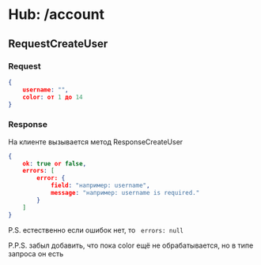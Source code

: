 # Hub: /account

## RequestCreateUser

### Request

```json
{
    username: "",
    color: от 1 до 14
}
```

### Response

На клиенте вызывается метод ResponseCreateUser

```json
{
    ok: true or false,
    errors: [
        error: {
			field: "например: username",
    		message: "например: username is required."
        }
    ]
}
```

P.S. естественно если ошибок нет, то ``` errors: null```

P.P.S. забыл добавить, что пока color ещё не обрабатывается, но в типе запроса он есть
